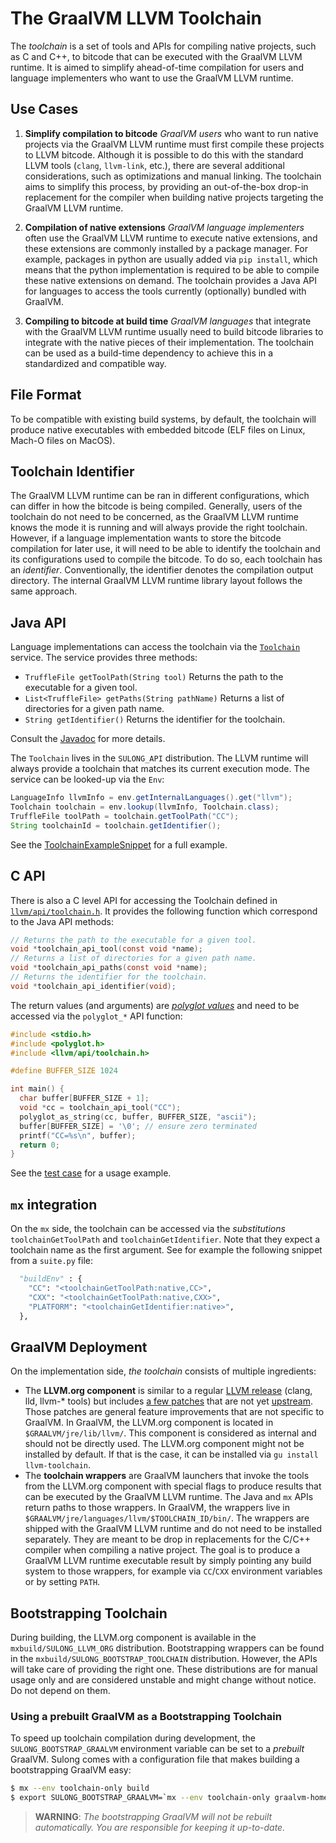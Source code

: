# The GraalVM LLVM Toolchain

The *toolchain* is a set of tools and APIs for compiling native projects, such as C and C++,
to bitcode that can be executed with the GraalVM LLVM runtime.
It is aimed to simplify ahead-of-time compilation for users
and language implementers who want to use the GraalVM LLVM runtime.

## Use Cases

1. **Simplify compilation to bitcode**
  *GraalVM users* who want to run native projects via the GraalVM LLVM runtime
  must first compile these projects to LLVM bitcode.
  Although it is possible to do this with the standard LLVM tools (`clang`, `llvm-link`, etc.),
  there are several additional considerations, such as optimizations and manual linking.
  The toolchain aims to simplify this process, by providing an out-of-the-box drop-in replacement for the compiler
  when building native projects targeting the GraalVM LLVM runtime.

2. **Compilation of native extensions**
  *GraalVM language implementers* often use the GraalVM LLVM runtime to execute native extensions, 
  and these extensions are commonly installed by a package manager. 
  For example, packages in python are usually added via `pip install`, which means that the python
  implementation is required to be able to compile these native extensions on demand.
  The toolchain provides a Java API for languages to access the tools currently (optionally) bundled with GraalVM.

3. **Compiling to bitcode at build time**
  *GraalVM languages* that integrate with the GraalVM LLVM runtime usually need to build
  bitcode libraries to integrate with the native pieces of their implementation.
  The toolchain can be used as a build-time dependency to achieve this in a
  standardized and compatible way.

## File Format

To be compatible with existing build systems, by default, the toolchain will
produce native executables with embedded bitcode (ELF files on Linux, Mach-O
files on MacOS).

## Toolchain Identifier

The GraalVM LLVM runtime can be ran in different configurations, which can differ in how the bitcode is being compiled.
Generally, users of the toolchain do not need to be concerned, as the GraalVM LLVM runtime knows the mode it is running
and will always provide the right toolchain.
However, if a language implementation wants to store the
bitcode compilation for later use, it will need to be able to identify the toolchain and its configurations used to compile the bitcode.
To do so, each toolchain has an *identifier*.
Conventionally, the identifier denotes the compilation output directory.
The internal GraalVM LLVM runtime library layout follows the same approach.

## Java API

Language implementations can access the toolchain via the [`Toolchain`](../../projects/com.oracle.truffle.llvm.api/src/com/oracle/truffle/llvm/api/Toolchain.java) service.
The service provides three methods:

* `TruffleFile getToolPath(String tool)`
  Returns the path to the executable for a given tool.
* `List<TruffleFile> getPaths(String pathName)`
  Returns a list of directories for a given path name.
* `String getIdentifier()`
  Returns the identifier for the toolchain.

Consult the [Javadoc](../../projects/com.oracle.truffle.llvm.api/src/com/oracle/truffle/llvm/api/Toolchain.java)
for more details.

The `Toolchain` lives in the `SULONG_API` distribution.
The LLVM runtime will always provide a toolchain that matches its current execution mode.
The service can be looked-up via the `Env`:

```Java
LanguageInfo llvmInfo = env.getInternalLanguages().get("llvm");
Toolchain toolchain = env.lookup(llvmInfo, Toolchain.class);
TruffleFile toolPath = toolchain.getToolPath("CC");
String toolchainId = toolchain.getIdentifier();
```

See the [ToolchainExampleSnippet](../../projects/com.oracle.truffle.llvm.api/src/com/oracle/truffle/llvm/api/Toolchain.java#ToolchainExampleSnippet)
for a full example.

## C API
There is also a C level API for accessing the Toolchain defined in
[`llvm/api/toolchain.h`](../../projects/com.oracle.truffle.llvm.libraries.bitcode/include/llvm/api/toolchain.h).
It provides the following function which correspond to the Java API methods:

```C
// Returns the path to the executable for a given tool.
void *toolchain_api_tool(const void *name);
// Returns a list of directories for a given path name.
void *toolchain_api_paths(const void *name);
// Returns the identifier for the toolchain.
void *toolchain_api_identifier(void);
```

The return values (and arguments) are [_polyglot values_](INTEROP.md) and
need to be accessed via the `polyglot_*` API function:

```C
#include <stdio.h>
#include <polyglot.h>
#include <llvm/api/toolchain.h>

#define BUFFER_SIZE 1024

int main() {
  char buffer[BUFFER_SIZE + 1];
  void *cc = toolchain_api_tool("CC");
  polyglot_as_string(cc, buffer, BUFFER_SIZE, "ascii");
  buffer[BUFFER_SIZE] = '\0'; // ensure zero terminated
  printf("CC=%s\n", buffer);
  return 0;
}
```

See the [test case](../../tests/com.oracle.truffle.llvm.tests.interop.native/interop/polyglotToolchain.c)
for a usage example.

## `mx` integration

On the `mx` side, the toolchain can be accessed via the *substitutions* `toolchainGetToolPath` and `toolchainGetIdentifier`.
Note that they expect a toolchain name as the first argument. See for example the following snippet from a `suite.py` file:

```python
  "buildEnv" : {
    "CC": "<toolchainGetToolPath:native,CC>",
    "CXX": "<toolchainGetToolPath:native,CXX>",
    "PLATFORM": "<toolchainGetIdentifier:native>",
  },
```

## GraalVM Deployment

On the implementation side, _the toolchain_ consists of multiple ingredients:

* The **LLVM.org component** is similar to a regular [LLVM release](https://llvm.org) (clang, lld, llvm-* tools)
  but includes [a few patches](../patches) that are not yet [upstream](https://github.com/llvm/llvm-project).
  Those patches are general feature improvements that are not specific to GraalVM.
  In GraalVM, the LLVM.org component is located in `$GRAALVM/jre/lib/llvm/`.
  This component is considered as internal and should not be directly used.
  The LLVM.org component might not be installed by default. If that is the case, it can be installed via `gu install llvm-toolchain`.
* The **toolchain wrappers** are GraalVM launchers that invoke the tools from the LLVM.org component with special flags
  to produce results that can be executed by the GraalVM LLVM runtime. The Java and `mx` APIs return paths to those wrappers.
  In GraalVM, the wrappers live in `$GRAALVM/jre/languages/llvm/$TOOLCHAIN_ID/bin/`. The wrappers are shipped with the
  GraalVM LLVM runtime and do not need to be installed separately.
  They are meant to be drop in replacements for the C/C++ compiler when compiling a native project.
  The goal is to produce a GraalVM LLVM runtime executable result by simply pointing any build system to those wrappers,
  for example via `CC`/`CXX` environment variables or by setting `PATH`.

## Bootstrapping Toolchain

During building, the LLVM.org component is available in the `mxbuild/SULONG_LLVM_ORG` distribution.
Bootstrapping wrappers can be found in the `mxbuild/SULONG_BOOTSTRAP_TOOLCHAIN` distribution.
However, the APIs will take care of providing the right one.
These distributions are for manual usage only and are considered unstable and might change without notice.
Do not depend on them.

### Using a prebuilt GraalVM as a Bootstrapping Toolchain

To speed up toolchain compilation during development, the `SULONG_BOOTSTRAP_GRAALVM` environment variable can be set
to a _prebuilt_ GraalVM. Sulong comes with a configuration file that makes building a bootstrapping GraalVM easy:

```bash
$ mx --env toolchain-only build
$ export SULONG_BOOTSTRAP_GRAALVM=`mx --env toolchain-only graalvm-home`
```
> **WARNING**: *The bootstrapping GraalVM will not be rebuilt automatically. You are responsible for keeping it up-to-date.*

